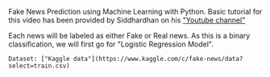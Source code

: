 Fake News Prediction using Machine Learning with Python.
Basic tutorial for this video has been provided by 
Siddhardhan on his ["Youtube channel"](https://www.youtube.com/watch?v=nacLBdyG6jE&list=PLfFghEzKVmjvuSA67LszN1dZ-Dd_pkus6&index=4)

Each news will be labeled as either Fake or Real news.
As this is a binary classification, we will first go for "Logistic Regression Model".

    Dataset: ["Kaggle data"](https://www.kaggle.com/c/fake-news/data?select=train.csv)
